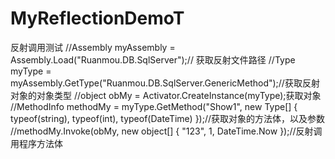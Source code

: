 ﻿# MyReflectionDemoT
反射调用测试
//Assembly myAssembly = Assembly.Load("Ruanmou.DB.SqlServer");// 获取反射文件路径
//Type myType = myAssembly.GetType("Ruanmou.DB.SqlServer.GenericMethod");//获取反射对象的对象类型
//object obMy = Activator.CreateInstance(myType);获取对象
//MethodInfo methodMy = myType.GetMethod("Show1", new Type[] { typeof(string), typeof(int), typeof(DateTime) });//获取对象的方法体，以及参数
//methodMy.Invoke(obMy, new object[] { "123", 1, DateTime.Now });//反射调用程序方法体


